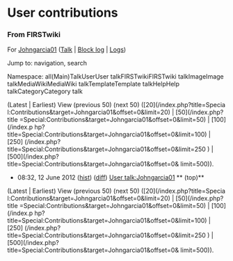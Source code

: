 

# User contributions

### From FIRSTwiki

For [Johngarcia01](/index.php?title=User:Johngarcia01&action=edit
"User:Johngarcia01" ) ([Talk](User_talk:Johngarcia01 "User
talk:Johngarcia01" ) | [Block
log](/index.php?title=Special:Log&type=block&page=User:Johngarcia01
"Special:Log" ) | [Logs](/index.php?title=Special:Log&user=Johngarcia01
"Special:Log" ))

Jump to: navigation, search

Namespace:  all(Main)TalkUserUser talkFIRSTwikiFIRSTwiki talkImageImage
talkMediaWikiMediaWiki talkTemplateTemplate talkHelpHelp talkCategoryCategory
talk

(Latest | Earliest) View (previous 50) (next 50) ([20](/index.php?title=Specia
l:Contributions&target=Johngarcia01&offset=0&limit=20) | [50](/index.php?title
=Special:Contributions&target=Johngarcia01&offset=0&limit=50) | [100](/index.p
hp?title=Special:Contributions&target=Johngarcia01&offset=0&limit=100) | [250]
(/index.php?title=Special:Contributions&target=Johngarcia01&offset=0&limit=250
) | [500](/index.php?title=Special:Contributions&target=Johngarcia01&offset=0&
limit=500)).

  * 08:32, 12 June 2012 ([hist](/index.php?title=User_talk:Johngarcia01&action=history "User talk:Johngarcia01" )) ([diff](/index.php?title=User_talk:Johngarcia01&diff=prev&oldid=138107 "User talk:Johngarcia01" )) [User talk:Johngarcia01](User_talk:Johngarcia01 "User talk:Johngarcia01" ) ** (top)**

(Latest | Earliest) View (previous 50) (next 50) ([20](/index.php?title=Specia
l:Contributions&target=Johngarcia01&offset=0&limit=20) | [50](/index.php?title
=Special:Contributions&target=Johngarcia01&offset=0&limit=50) | [100](/index.p
hp?title=Special:Contributions&target=Johngarcia01&offset=0&limit=100) | [250]
(/index.php?title=Special:Contributions&target=Johngarcia01&offset=0&limit=250
) | [500](/index.php?title=Special:Contributions&target=Johngarcia01&offset=0&
limit=500)).

